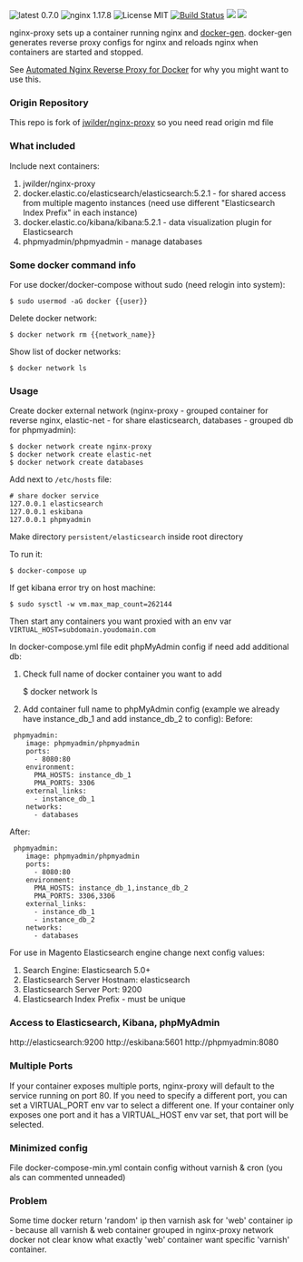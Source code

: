 ![latest 0.7.0](https://img.shields.io/badge/latest-0.7.0-green.svg?style=flat)
![nginx 1.17.8](https://img.shields.io/badge/nginx-1.17.8-brightgreen.svg) ![License MIT](https://img.shields.io/badge/license-MIT-blue.svg) [![Build Status](https://travis-ci.org/jwilder/nginx-proxy.svg?branch=master)](https://travis-ci.org/jwilder/nginx-proxy) [![](https://img.shields.io/docker/stars/jwilder/nginx-proxy.svg)](https://hub.docker.com/r/jwilder/nginx-proxy 'DockerHub') [![](https://img.shields.io/docker/pulls/jwilder/nginx-proxy.svg)](https://hub.docker.com/r/jwilder/nginx-proxy 'DockerHub')


nginx-proxy sets up a container running nginx and [docker-gen][1].  docker-gen generates reverse proxy configs for nginx and reloads nginx when containers are started and stopped.

See [Automated Nginx Reverse Proxy for Docker][2] for why you might want to use this.

### Origin Repository

This repo is fork of [jwilder/nginx-proxy][origin-repo] so you need read origin md file

### What included

Include next containers:
1. jwilder/nginx-proxy
2. docker.elastic.co/elasticsearch/elasticsearch:5.2.1 - for shared access from multiple magento instances (need use different "Elasticsearch Index Prefix" in each instance)
3. docker.elastic.co/kibana/kibana:5.2.1 - data visualization plugin for Elasticsearch
4. phpmyadmin/phpmyadmin - manage databases

### Some docker command info

For use docker/docker-compose without sudo (need relogin into system):

    $ sudo usermod -aG docker {{user}}

Delete docker network:

    $ docker network rm {{network_name}}

Show list of docker networks:

    $ docker network ls

### Usage

Create docker external network (nginx-proxy - grouped container for reverse nginx, elastic-net - for share elasticsearch, databases - grouped db for phpmyadmin):

    $ docker network create nginx-proxy
    $ docker network create elastic-net
    $ docker network create databases

Add next to `/etc/hosts` file:
```
# share docker service
127.0.0.1 elasticsearch
127.0.0.1 eskibana
127.0.0.1 phpmyadmin
```

Make directory `persistent/elasticsearch` inside root directory

To run it:

    $ docker-compose up
    
If get kibana error try on host machine:

    $ sudo sysctl -w vm.max_map_count=262144

Then start any containers you want proxied with an env var `VIRTUAL_HOST=subdomain.youdomain.com`

In docker-compose.yml file edit phpMyAdmin config if need add additional db:
1. Check full name of docker container you want to add

    $ docker network ls

2. Add container full name to phpMyAdmin config (example we already have instance_db_1 and add instance_db_2 to config):
Before:
```
 phpmyadmin:
    image: phpmyadmin/phpmyadmin
    ports:
      - 8080:80
    environment:
      PMA_HOSTS: instance_db_1
      PMA_PORTS: 3306
    external_links:
      - instance_db_1
    networks:
      - databases
```
After:
```
 phpmyadmin:
    image: phpmyadmin/phpmyadmin
    ports:
      - 8080:80
    environment:
      PMA_HOSTS: instance_db_1,instance_db_2
      PMA_PORTS: 3306,3306
    external_links:
      - instance_db_1
      - instance_db_2
    networks:
      - databases
```

For use in Magento Elasticsearch engine change next config values:
1. Search Engine: Elasticsearch 5.0+
2. Elasticsearch Server Hostnam: elasticsearch
3. Elasticsearch Server Port: 9200
4. Elasticsearch Index Prefix - must be unique

### Access to Elasticsearch, Kibana, phpMyAdmin

http://elasticsearch:9200
http://eskibana:5601
http://phpmyadmin:8080

### Multiple Ports

If your container exposes multiple ports, nginx-proxy will default to the service running on port 80.  If you need to specify a different port, you can set a VIRTUAL_PORT env var to select a different one.  If your container only exposes one port and it has a VIRTUAL_HOST env var set, that port will be selected.

### Minimized config

File docker-compose-min.yml contain config without varnish & cron (you als can commented unneaded)

### Problem

Some time docker return 'random' ip then varnish ask for 'web' container ip - because all varnish & web container grouped in nginx-proxy network docker not clear know what exactly 'web' container want specific 'varnish' container.

  [1]: https://github.com/jwilder/docker-gen
  [2]: http://jasonwilder.com/blog/2014/03/25/automated-nginx-reverse-proxy-for-docker/
  [origin-repo]: https://github.com/jwilder/nginx-proxy